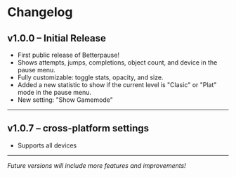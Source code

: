 # Changelog

## v1.0.0 – Initial Release
- First public release of Betterpause!
- Shows attempts, jumps, completions, object count, and device in the pause menu.
- Fully customizable: toggle stats, opacity, and size.
- Added a new statistic to show if the current level is "Clasic" or "Plat" mode in the pause menu.
- New setting: "Show Gamemode"

---

## v1.0.7 – cross-platform settings
- Supports all devices

---
*Future versions will include more features and improvements!*
